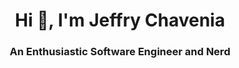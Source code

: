 <h1 align="center">Hi 👋, I'm Jeffry Chavenia</h1>
<h3 align="center">An Enthusiastic Software Engineer and Nerd</h3>

